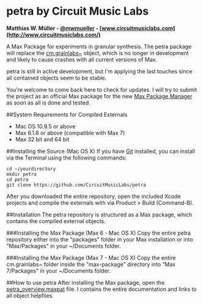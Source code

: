# petra by Circuit Music Labs
**Matthias W. Müller - [@mwmueller](https://twitter.com/mwmueller) - [www.circuitmusiclabs.com](http://www.circuitmusiclabs.com/)**

A Max Package for experiments in granular synthesis. The petra package will replace the [cm.grainlabs~](https://github.com/CircuitMusicLabs/cm.grainlabs) object, which is no longer in development and likely to cause crashes with all current versions of Max.

petra is still in active development, but I'm applying the last touches since all contained objects seem to be stable.

You're welcome to come back here to check for updates. I will try to submit the project as an official Max package for the new [Max Package Manager](https://cycling74.com/2015/12/14/introducing-the-max-package-manager/#.V6BINKJ1Z_B) as soon as all is done and tested.

##System Requirements for Compiled Externals
* Mac OS 10.9.5 or above
* Max 6.1.8 or above (compatible with Max 7)
* Max 32 bit and 64 bit

##Installing the Source (Mac OS X)
If you have [Git](http://git-scm.com/) installed, you can install via the Terminal using the following commands:

	cd ~/yourdirectory
	mkdir petra
	cd petra
	git clone https://github.com/CircuitMusicLabs/petra

After you downloaded the entire repository, open the included Xcode projects and compile the externals with via Product > Build (Command-B).

##Installation
The petra repository is structured as a Max package, which contains the compiled external objects.

###Installing the Max Package (Max 6 - Mac OS X)
Copy the entire petra repository either into the "packages" folder in your Max installation or into "Max/Packages" in your ~/Documents folder.

###Installing the Max Package (Max 7 - Mac OS X)
Copy the entire cm.grainlabs~ folder inside the "max-package" directory into “Max 7/Packages" in your ~/Documents folder.

##How to use petra
After installing the Max package, open the [petra_overview.maxpat](https://github.com/CircuitMusicLabs/petra/blob/master/extras/petra_overview.maxpat) file. I contains the entire documentation and links to all object helpfiles.
